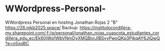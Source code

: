 # WWordpress-Personal-
WWordpress Personal en hosting
Jonathan Rojas
2 "B"
https://26.mkb2025.space/
Backup: https://institutocordillera-my.sharepoint.com/:f:/g/personal/jonathan_rojas_cuascota_estudiantes_cordillera_edu_ec/Ek60jWq1WbVNmDyXMQBorJIBSvyPwoQKp3PjkqAY6JlQwQ?e=nSxqBC
